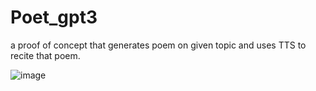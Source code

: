 # Poet_gpt3
a proof of concept that generates poem on given topic and uses TTS to recite that poem.

![image](https://user-images.githubusercontent.com/45038608/119229065-bdfaf980-bb33-11eb-9a08-7e89e3b5bd15.png)


